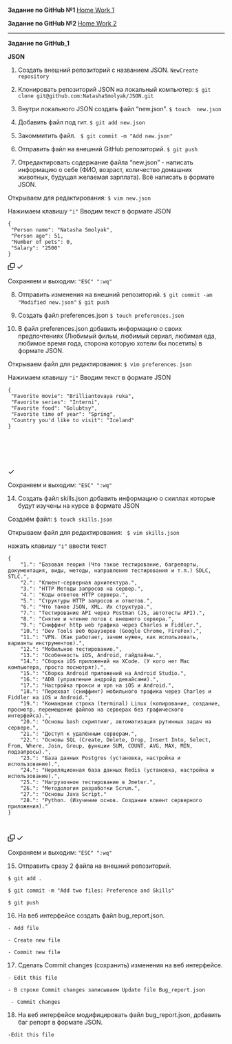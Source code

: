 <b>Задание по GitHub  №1 </b> <a href="https://github.com/NatashaSmolyak/GitHub/blob/main/GIT_HUB_HW_1.txt">Home Work 1</a> <p>
<b>Задание по GitHub  №2 </b> <a href="https://github.com/NatashaSmolyak/GitHub/blob/main/GIT_HUB_HW_2_Branches.txt">Home Work 2 </a>
<hr>
<p dir="auto"><strong>Задание по GitHub_1</strong></p>
<p dir="auto"><strong>JSON</strong></p>
<ol start="1" dir="auto">
<li>
<p dir="auto"> Создать внешний репозиторий c названием JSON. <code>New</code><code>Create repository</code>
</li>
</ol>
<ol start="2" dir="auto">
<li>
 <p dir="auto"> Клонировать репозиторий JSON на локальный компьютер: <code>$ git clone git@github.com:NatashaSmolyak/JSON.git</code></p>
</li>
</ol>
<ol start="3" dir="auto">
<li>
<p dir="auto">Внутри локального JSON создать файл “new.json”.     <code>$ touch  new.json</code></p>
</li>
<li>
<p dir="auto">Добавить файл под гит.          <code>$ git add new.json</code></p>
</li>
<li>
<p dir="auto">Закоммитить файл.               <code> $ git commit -m "Add new.json"</code></p>
</li>
<li>
<p dir="auto">Отправить файл на внешний GitHub репозиторий.  <code>$ git push</code></p>
</li>
<li>
<p dir="auto">Отредактировать содержание файла “new.json” - написать информацию о себе (ФИО, возраст, количество домашних животных, будущая желаемая зарплата). Всё написать в формате JSON.</p>
</li>
</ol>
<p dir="auto">Открываем для редактирования: <code>$ vim new.json</code></p>
<p dir="auto">Нажимаем клавишу <code>"i"</code> Вводим текст в формате JSON</p>
<div class="snippet-clipboard-content notranslate position-relative overflow-auto"><pre class="notranslate"><code>{
 "Person name": "Natasha Smolyak",
 "Person age": 51,
 "Number of pets": 0,
 "Salary": "2500"
}
</code></pre><div class="zeroclipboard-container position-absolute right-0 top-0">
    <clipboard-copy aria-label="Copy" class="ClipboardButton btn js-clipboard-copy m-2 p-0 tooltipped-no-delay" data-copy-feedback="Copied!" data-tooltip-direction="w" value="{
 &quot;Person name&quot;: &quot;Natasha Smolyak&quot;,
 &quot;Person age&quot;: 51,
 &quot;Number of pets&quot;: &quot;0&quot;,
 &quot;Salary&quot;: &quot;2500&quot;
}" tabindex="0" role="button">
      <svg aria-hidden="true" height="16" viewBox="0 0 16 16" version="1.1" width="16" data-view-component="true" class="octicon octicon-copy js-clipboard-copy-icon m-2">
    <path fill-rule="evenodd" d="M0 6.75C0 5.784.784 5 1.75 5h1.5a.75.75 0 010 1.5h-1.5a.25.25 0 00-.25.25v7.5c0 .138.112.25.25.25h7.5a.25.25 0 00.25-.25v-1.5a.75.75 0 011.5 0v1.5A1.75 1.75 0 019.25 16h-7.5A1.75 1.75 0 010 14.25v-7.5z"></path><path fill-rule="evenodd" d="M5 1.75C5 .784 5.784 0 6.75 0h7.5C15.216 0 16 .784 16 1.75v7.5A1.75 1.75 0 0114.25 11h-7.5A1.75 1.75 0 015 9.25v-7.5zm1.75-.25a.25.25 0 00-.25.25v7.5c0 .138.112.25.25.25h7.5a.25.25 0 00.25-.25v-7.5a.25.25 0 00-.25-.25h-7.5z"></path>
</svg>
      <svg aria-hidden="true" height="16" viewBox="0 0 16 16" version="1.1" width="16" data-view-component="true" class="octicon octicon-check js-clipboard-check-icon color-fg-success d-none m-2">
    <path fill-rule="evenodd" d="M13.78 4.22a.75.75 0 010 1.06l-7.25 7.25a.75.75 0 01-1.06 0L2.22 9.28a.75.75 0 011.06-1.06L6 10.94l6.72-6.72a.75.75 0 011.06 0z"></path>
</svg>
    </clipboard-copy>
  </div></div>
<p dir="auto">Cохраняем и выходим: <code>"ESC" ":wq"</code></p>
<ol start="8" dir="auto">
<li>
<p dir="auto">Отправить изменения на внешний репозиторий.  <code>$ git commit -am "Modified new.json"</code>
<code>$ git push</code></p>
</li>
<li>
<p dir="auto">Создать файл preferences.json    <code>$ touch preferences.json</code></p>
</li>
<li>
<p dir="auto">В файл preferences.json добавить информацию о своих предпочтениях (Любимый фильм, любимый сериал, любимая еда, любимое время года, сторона которую хотели бы посетить) в формате JSON.</p>
</li>
</ol>
<p dir="auto">Открываем файл для редактирования: <code>$ vim preferences.json</code></p>
<p dir="auto">Нажимаем клавишу <code>"i"</code> Вводим текст в формате JSON</p>
<div class="snippet-clipboard-content notranslate position-relative overflow-auto"><pre class="notranslate"><code>{
 "Favorite movie": "Brilliantovaya ruka",
 "Favorite series": "Interni",
 "Favorite food": "Golubtsy",
 "Favorite time of year": "Spring",
 "Country you'd like to visit": "Iceland"
}
</code> 

</pre><div class="zeroclipboard-container position-absolute right-0 top-0">
    <clipboard-copy aria-label="Copy" class="ClipboardButton btn js-clipboard-copy m-2 p-0 tooltipped-no-delay" data-copy-feedback="Copied!" data-tooltip-direction="w" value="{
 &quot;Favorite movie&quot;: &quot;Brilliantovaya ruka&quot;,
 &quot;Favorite series&quot;: &quot;Interni&quot;,
 &quot;favorite food&quot;: &quot;Golubtsy&quot;,
 &quot;favorite time of year&quot;: &quot;Spring&quot;,
 &quot;country you'd like to visit&quot;: &quot;Iceland&quot;
}" tabindex="0" role="button">
      <svg aria-hidden="true" height="16" viewBox="0 0 16 16" version="1.1" width="16" data-view-component="true" class="octicon octicon-copy js-clipboard-copy-icon m-2">
   
<path fill-rule="evenodd" d="M0 6.75C0 5.784.784 5 1.75 5h1.5a.75.75 0 010 1.5h-1.5a.25.25 0 00-.25.25v7.5c0 .138.112.25.25.25h7.5a.25.25 0 00.25-.25v-1.5a.75.75 0 011.5 0v1.5A1.75 1.75 0 019.25 16h-7.5A1.75 1.75 0 010 14.25v-7.5z"></path><path fill-rule="evenodd" d="M5 1.75C5 .784 5.784 0 6.75 0h7.5C15.216 0 16 .784 16 1.75v7.5A1.75 1.75 0 0114.25 11h-7.5A1.75 1.75 0 015 9.25v-7.5zm1.75-.25a.25.25 0 00-.25.25v7.5c0 .138.112.25.25.25h7.5a.25.25 0 00.25-.25v-7.5a.25.25 0 00-.25-.25h-7.5z"></path>
</svg>
      <svg aria-hidden="true" height="16" viewBox="0 0 16 16" version="1.1" width="16" data-view-component="true" class="octicon octicon-check js-clipboard-check-icon color-fg-success d-none m-2">
    <path fill-rule="evenodd" d="M13.78 4.22a.75.75 0 010 1.06l-7.25 7.25a.75.75 0 01-1.06 0L2.22 9.28a.75.75 0 011.06-1.06L6 10.94l6.72-6.72a.75.75 0 011.06 0z"></path>
</svg>
    </clipboard-copy>
  </div></div>
<p dir="auto">Cохраняем и выходим: <code>"ESC" ":wq"</code></p>
<ol start="14" dir="auto">
<li>Создать файл skills.json добавить информацию о скиллах которые будут изучены на курсе в формате JSON</li>
</ol>
<p dir="auto">Создаём файл: <code>$ touch skills.json</code></p>
<p dir="auto">Открываем файл для редактирования: <code> $ vim skills.json</code></p>
<p dir="auto">нажать клавишу <code>"i"</code> ввести текст</p>
<div class="snippet-clipboard-content notranslate position-relative overflow-auto"><pre class="notranslate"><code>{
    "1.": "Базовая теория (Что такое тестирование, багрепорты, документация, виды, методы, направления тестирования и т.п.) SDLC, STLC.",
    "2.": "Клиент-серверная архитектура.",
    "3.": "HTTP Методы запросов на сервер.",
    "4.": "Коды ответов HTTP сервера.",
    "5.": "Структуры HTTP запросов и ответов.",
    "6.": "Что такое JSON, XML. Их структура.",
    "7.": "Тестирование API через Postman (JS, автотесты API).",
    "8.": "Снятие и чтение логов c внешнего сервера.",
    "9.": "Сниффинг http web трафика через Charles и Fiddler.",
    "10.": "Dev Tools веб браузеров (Google Chrome, FireFox).",
    "11.": "VPN. (Как работает, зачем нужен, как использовать, варианты инструментов).",
    "12.": "Мобильное тестирование.",
    "13.": "Особенность iOS, Android, гайдлайны.",
    "14.": "Сборка iOS приложений на XCode. (У кого нет Mac компьютера, просто посмотрят).",
    "15.": "Сборка Android приложений на Android Studio.",
    "16.": "ADB (управление андройд девайсами).",
    "17.": "Настройка прокси и vpn на iOS и Android.",
    "18.": "Перехват (сниффинг) мобильного трафика через Charles и Fiddler на iOS и Android.",
    "19.": "Командная строка (terminal) Linux (копирование, создание, просмотр, перемещение файлов на серверах без графического интерфейса).",
    "20.": "Основы bash скриптинг, автоматизация рутинных задач на сервере.",
    "21.": "Доступ к удалённым серверам.",
    "22.": "Основы SQL (Create, Delete, Drop, Insert Into, Select, From, Where, Join, Group, функции SUM, COUNT, AVG, MAX, MIN, подзапросы).",
    "23.": "База данных Postgres (установка, настройка и использование).",
    "24.": "Нереляционная база данных Redis (установка, настройка и использование).",
    "25.": "Нагрузочное тестирование в Jmeter.",
    "26.": "Методология разработки Scrum.",
    "27.": "Основы Java Script."
    "28.": "Python. (Изучение основ. Создание клиент серверного приложения)."
} </code>

</pre><div class="zeroclipboard-container position-absolute right-0 top-0">
    <clipboard-copy aria-label="Copy" class="ClipboardButton btn js-clipboard-copy m-2 p-0 tooltipped-no-delay" data-copy-feedback="Copied!" data-tooltip-direction="w" value="{
    &quot;1.&quot;: &quot;Базовая теория (Что такое тестирование, багрепорты, документация, виды, методы, направления тестирования и т.п.) SDLC, STLC.&quot;,
    &quot;2.&quot;: &quot;Клиент-серверная архитектура.&quot;,
    &quot;3.&quot;: &quot;HTTP Методы запросов на сервер.&quot;,
    &quot;4.&quot;: &quot;Коды ответов HTTP сервера.&quot;,
    &quot;5.&quot;: &quot;Структуры HTTP запросов и ответов.&quot;,
    &quot;6.&quot;: &quot;Что такое JSON, XML. Их структура.&quot;,
    &quot;7.&quot;: &quot;Тестирование API через Postman (JS, автотесты API).&quot;,
    &quot;8.&quot;: &quot;Снятие и чтение логов c внешнего сервера.&quot;,
    &quot;9.&quot;: &quot;Сниффинг http web трафика через Charles и Fiddler.&quot;,
    &quot;10.&quot;: &quot;Dev Tools веб браузеров (Google Chrome, FireFox).&quot;,
    &quot;11.&quot;: &quot;VPN. (Как работает, зачем нужен, как использовать, варианты инструментов).&quot;,
    &quot;12.&quot;: &quot;Мобильное тестирование.&quot;,
    &quot;13.&quot;: &quot;Особенность iOS, Android, гайдлайны.&quot;,
    &quot;14.&quot;: &quot;Сборка iOS приложений на XCode. (У кого нет Mac компьютера, просто посмотрят).&quot;,
    &quot;15.&quot;: &quot;Сборка Android приложений на Android Studio.&quot;,
    &quot;16.&quot;: &quot;ADB (управление андройд девайсами)&quot;,
    &quot;17.&quot;: &quot;Настройка прокси и vpn на iOS и Android.&quot;,
    &quot;18.&quot;: &quot;Перехват (сниффинг) мобильного трафика через Charles и Fiddler на iOS и Android.&quot;,
    &quot;19.&quot;: &quot;Командная строка (terminal) Linux (копирование, создание, просмотр, перемещение файлов на серверах без графического интерфейса).&quot;,
    &quot;20.&quot;: &quot;Основы bash скриптинг, автоматизация рутинных задач на сервере.&quot;,
    &quot;21.&quot;: &quot;Доступ к удалённым серверам.&quot;,
    &quot;22.&quot;: &quot;CОсновы SQL (Create, Delete, Drop, Insert Into, Select, From, Where, Join, Group, функции SUM, COUNT, AVG, MAX, MIN, подзапросы).&quot;,
    &quot;23.&quot;: &quot;База данных Postgres (установка, настройка и использование).&quot;,
    &quot;24.&quot;: &quot;Нереляционная база данных Redis (установка, настройка и использование).&quot;,
    &quot;25.&quot;: &quot;Нагрузочное тестирование в Jmeter.&quot;,
    &quot;26.&quot;: &quot;Методология разработки Scrum.&quot;,
    &quot;27.&quot;: &quot;Основы Java Script.&quot;,
    &quot;28.&quot;: &quot;Python. (Изучение основ. Создание клиент серверного приложения).&quot;
}" tabindex="0" role="button" style="display: inherit;">
      <svg aria-hidden="true" height="16" viewBox="0 0 16 16" version="1.1" width="16" data-view-component="true" class="octicon octicon-copy js-clipboard-copy-icon m-2">
    <path fill-rule="evenodd" d="M0 6.75C0 5.784.784 5 1.75 5h1.5a.75.75 0 010 1.5h-1.5a.25.25 0 00-.25.25v7.5c0 .138.112.25.25.25h7.5a.25.25 0 00.25-.25v-1.5a.75.75 0 011.5 0v1.5A1.75 1.75 0 019.25 16h-7.5A1.75 1.75 0 010 14.25v-7.5z"></path><path fill-rule="evenodd" d="M5 1.75C5 .784 5.784 0 6.75 0h7.5C15.216 0 16 .784 16 1.75v7.5A1.75 1.75 0 0114.25 11h-7.5A1.75 1.75 0 015 9.25v-7.5zm1.75-.25a.25.25 0 00-.25.25v7.5c0 .138.112.25.25.25h7.5a.25.25 0 00.25-.25v-7.5a.25.25 0 00-.25-.25h-7.5z"></path>
</svg>
      <svg aria-hidden="true" height="16" viewBox="0 0 16 16" version="1.1" width="16" data-view-component="true" class="octicon octicon-check js-clipboard-check-icon color-fg-success m-2 d-none">
    <path fill-rule="evenodd" d="M13.78 4.22a.75.75 0 010 1.06l-7.25 7.25a.75.75 0 01-1.06 0L2.22 9.28a.75.75 0 011.06-1.06L6 10.94l6.72-6.72a.75.75 0 011.06 0z"></path>
</svg>
    </clipboard-copy>
  </div></div>
<p dir="auto">Cохраняем и выходим: <code>"ESC" ":wq"</code></p>

<ol start="15" dir="auto">
<li>Отправить сразу 2 файла на внешний репозиторий.</li>
</ol>
<p dir="auto"><code>$ git add .</code></p>
<p dir="auto"><code>$ git commit -m "Add two files: Preference and Skills"</code></p>
<p dir="auto"><code>$ git push</code></p>
<ol start="16" dir="auto">
<li>На веб интерфейсе создать файл bug_report.json.        </li>
</ol>
<p dir="auto"><code>- Add file</code></p>
<p dir="auto"><code>- Create new file</code></p>
<p dir="auto"><code>- Commit new file</code></p>
<ol start="17" dir="auto">
<li>Сделать Commit changes (сохранить) изменения на веб интерфейсе.</li>
</ol>
<p dir="auto"><code>- Edit this file</code></p>
<p dir="auto"><code>- В строке Commit changes записываем Update file Bug_report.json</code></p>
<p dir="auto"><code> - Commit changes</code></p>
<ol start="18" dir="auto">
<li>На веб интерфейсе модифицировать файл bug_report.json, добавить баг репорт в формате JSON.</li>
</ol>
<p dir="auto"><code>-Edit this file</code></p>
